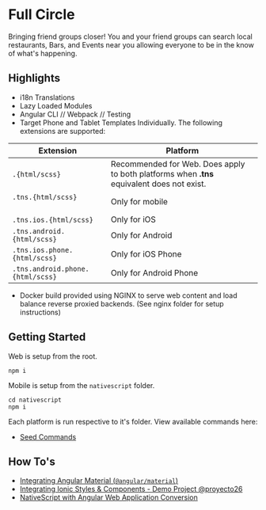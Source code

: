 # Full Circle
Bringing friend groups closer! You and your friend groups can search local restaurants, Bars, and Events near you allowing everyone to be in the know of what's happening. 

## Highlights
- i18n Translations
- Lazy Loaded Modules
- Angular CLI // Webpack // Testing
- Target Phone and Tablet Templates Individually. The following extensions are supported:

Extension                        | Platform
-------------------------------- | -----------
`.{html/scss}`                   | Recommended for Web. Does apply to both platforms when **.tns** equivalent does not exist.
`.tns.{html/scss}`               | Only for mobile
`.tns.ios.{html/scss}`           | Only for iOS
`.tns.android.{html/scss}`       | Only for Android
`.tns.ios.phone.{html/scss}`     | Only for iOS Phone
`.tns.android.phone.{html/scss}` | Only for Android Phone
- Docker build provided using NGINX to serve web content and load balance reverse proxied backends. (See nginx folder for setup instructions)

## Getting Started

Web is setup from the root.

```
npm i
```

Mobile is setup from the `nativescript` folder.

```
cd nativescript
npm i
```

Each platform is run respective to it's folder. View available commands here:

- [Seed Commands](https://github.com/TeamMaestro/angular-native-seed/wiki/Seed-Commands)

## How To's
- [Integrating Angular Material (`@angular/material`)](https://github.com/TeamMaestro/angular-native-seed/wiki/Integrating-Material-for-Web)
- [Integrating Ionic Styles & Components - Demo Project @proyecto26](https://github.com/proyecto26/nativescript-ionic-template)
- [NativeScript with Angular Web Application Conversion](https://nativescripting.com/course/nativescript-with-angular-web-application-conversion)
